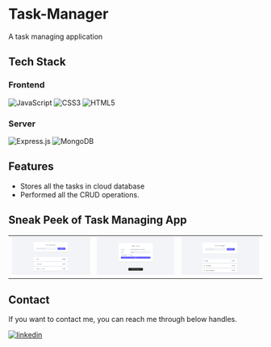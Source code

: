 # Task-Manager

A task managing application


## Tech Stack

### Frontend

![JavaScript](https://img.shields.io/badge/javascript-%23323330.svg?style=for-the-badge&logo=javascript&logoColor=%23F7DF1E)
![CSS3](https://img.shields.io/badge/css3-%231572B6.svg?style=for-the-badge&logo=css3&logoColor=white)
![HTML5](https://img.shields.io/badge/html5-%23E34F26.svg?style=for-the-badge&logo=html5&logoColor=white)


### Server
![Express.js](https://img.shields.io/badge/express.js-%23404d59.svg?style=for-the-badge&logo=express&logoColor=%2361DAFB)
![MongoDB](https://img.shields.io/badge/MongoDB-%234ea94b.svg?style=for-the-badge&logo=mongodb&logoColor=white)


## Features

- Stores all the tasks in cloud database
- Performed all the CRUD operations. 


## Sneak Peek of Task Managing App
<table>
  <tr>
    <td><img src="./assets/no-1.PNG" alt="mockup" /></td>
    <td><img src="./assets/no-2.PNG" alt="mockups" /></td>
    <td><img src="./assets/no-3.PNG" alt="mockup" /></td>
  </tr>
</table>

## Contact
If you want to contact me, you can reach me through below handles.

[![linkedin](https://img.shields.io/badge/LinkedIn-0077B5?style=for-the-badge&logo=linkedin&logoColor=white)](https://www.linkedin.com/in/ashish-thakur-065565217/)



